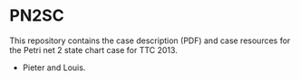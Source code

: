 PN2SC
=====

This repository contains the case description (PDF) and case resources for the Petri net 2 state chart case for TTC 2013.

- Pieter and Louis.